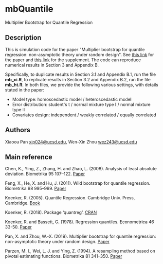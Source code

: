# mbQuantile

Multiplier Bootstrap for Quantile Regression

## Description

This is simulation code for the paper "Multiplier bootstrap for quantile regression: non-asymptotic theory under random design". See [this link](https://www.math.ucsd.edu/~xip024/QR_Boot.pdf) for the paper and [this link](https://www.math.ucsd.edu/~xip024/QR_Supp.pdf) for the supplement. The code can reproduce numerical results in Section 3 and Appendix B.

Specifically, to duplicate results in Section 3.1 and Appendix B.1, run the file **mb_ci.R**, to replicate results in Section 3.2 and Appendix B.2, run the file **mb_ht.R**. In both files, we provide the following various settings, with details stated in the paper:

* Model type: homoscedastic model / heteroscedastic model
* Error distribution: student's t / normal mixture type I / normal mixture type II
* Covariates design: independent / weakly correlated / equally correlated

## Authors

Xiaoou Pan <xip024@ucsd.edu>, Wen-Xin Zhou <wez243@ucsd.edu> 

## Main reference

Chen, K., Ying, Z., Zhang, H. and Zhao, L. (2008). Analysis of least absolute deviation. Biometrika 95 107–122. [Paper](https://academic.oup.com/biomet/article-abstract/95/1/107/219099)

Feng, X., He, X. and Hu, J. (2011). Wild bootstrap for quantile regression. Biometrika 98 995–999. [Paper](https://academic.oup.com/biomet/article-abstract/98/4/995/234840)

Koenker, R. (2005). Quantile Regression. Cambridge Univ. Press, Cambridge. [Book](https://www.cambridge.org/core/books/quantile-regression/C18AE7BCF3EC43C16937390D44A328B1)

Koenker, R. (2018). Package ‘quantreg’. [CRAN](https://cran.r-project.org/web/packages/quantreg/index.html)

Koenker, R. and Bassett, G. (1978). Regression quantiles. Econometrica 46 33-50. [Paper](https://www.jstor.org/stable/1913643?seq=1#metadata_info_tab_contents)

Pan, X. and Zhou, W.-X. (2019). Multiplier bootstrap for quantile regression: non-asymptotic theory under random design. [Paper](https://www.math.ucsd.edu/~xip024/QR_Boot.pdf)

Parzen, M. I., Wei, L. J. and Ying, Z. (1994). A resampling method based on pivotal estimating functions. Biometrika 81 341–350. [Paper](https://academic.oup.com/biomet/article-abstract/81/2/341/468184)

